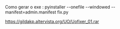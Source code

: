 Como gerar o exe : pyinstaller --onefile --windowed --manifest=admin.manifest fix.py

https://gildakp.altervista.org/UO/Uofixer_01.rar